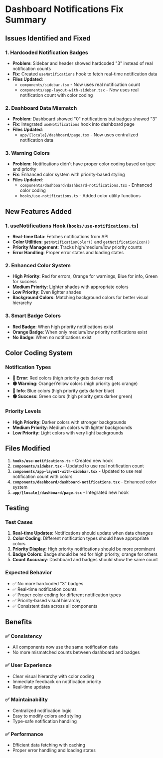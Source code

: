 # Dashboard Notifications Fix Summary

## Issues Identified and Fixed

### 1. **Hardcoded Notification Badges**
- **Problem**: Sidebar and header showed hardcoded "3" instead of real notification counts
- **Fix**: Created `useNotifications` hook to fetch real-time notification data
- **Files Updated**:
  - `components/sidebar.tsx` - Now uses real notification count
  - `components/app-layout-with-sidebar.tsx` - Now uses real notification count with color coding

### 2. **Dashboard Data Mismatch**
- **Problem**: Dashboard showed "0" notifications but badges showed "3"
- **Fix**: Integrated `useNotifications` hook into dashboard page
- **Files Updated**:
  - `app/[locale]/dashboard/page.tsx` - Now uses centralized notification data

### 3. **Warning Colors**
- **Problem**: Notifications didn't have proper color coding based on type and priority
- **Fix**: Enhanced color system with priority-based styling
- **Files Updated**:
  - `components/dashboard/dashboard-notifications.tsx` - Enhanced color coding
  - `hooks/use-notifications.ts` - Added color utility functions

## New Features Added

### 1. **useNotifications Hook** (`hooks/use-notifications.ts`)
- **Real-time Data**: Fetches notifications from API
- **Color Utilities**: `getNotificationColor()` and `getNotificationIcon()`
- **Priority Management**: Tracks high/medium/low priority counts
- **Error Handling**: Proper error states and loading states

### 2. **Enhanced Color System**
- **High Priority**: Red for errors, Orange for warnings, Blue for info, Green for success
- **Medium Priority**: Lighter shades with appropriate colors
- **Low Priority**: Even lighter shades
- **Background Colors**: Matching background colors for better visual hierarchy

### 3. **Smart Badge Colors**
- **Red Badge**: When high priority notifications exist
- **Orange Badge**: When only medium/low priority notifications exist
- **No Badge**: When no notifications exist

## Color Coding System

### Notification Types
- **🔴 Error**: Red colors (high priority gets darker red)
- **🟡 Warning**: Orange/Yellow colors (high priority gets orange)
- **🔵 Info**: Blue colors (high priority gets darker blue)
- **🟢 Success**: Green colors (high priority gets darker green)

### Priority Levels
- **High Priority**: Darker colors with stronger backgrounds
- **Medium Priority**: Medium colors with lighter backgrounds
- **Low Priority**: Light colors with very light backgrounds

## Files Modified

1. **`hooks/use-notifications.ts`** - Created new hook
2. **`components/sidebar.tsx`** - Updated to use real notification count
3. **`components/app-layout-with-sidebar.tsx`** - Updated to use real notification count with colors
4. **`components/dashboard/dashboard-notifications.tsx`** - Enhanced color system
5. **`app/[locale]/dashboard/page.tsx`** - Integrated new hook

## Testing

### Test Cases
1. **Real-time Updates**: Notifications should update when data changes
2. **Color Coding**: Different notification types should have appropriate colors
3. **Priority Display**: High priority notifications should be more prominent
4. **Badge Colors**: Badge should be red for high priority, orange for others
5. **Count Accuracy**: Dashboard and badges should show the same count

### Expected Behavior
- ✅ No more hardcoded "3" badges
- ✅ Real-time notification counts
- ✅ Proper color coding for different notification types
- ✅ Priority-based visual hierarchy
- ✅ Consistent data across all components

## Benefits

### ✅ **Consistency**
- All components now use the same notification data
- No more mismatched counts between dashboard and badges

### ✅ **User Experience**
- Clear visual hierarchy with color coding
- Immediate feedback on notification priority
- Real-time updates

### ✅ **Maintainability**
- Centralized notification logic
- Easy to modify colors and styling
- Type-safe notification handling

### ✅ **Performance**
- Efficient data fetching with caching
- Proper error handling and loading states 